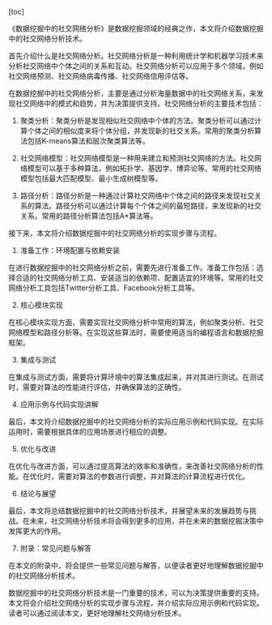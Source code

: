 
[toc]                    
                
                
《数据挖掘中的社交网络分析》是数据挖掘领域的经典之作，本文将介绍数据挖掘中的社交网络分析技术。

首先介绍什么是社交网络分析。社交网络分析是一种利用统计学和机器学习技术来分析社交网络中个体之间的关系和互动。社交网络分析可以应用于多个领域，例如社交网络预测、社交网络病毒传播、社交网络信用评估等。

在数据挖掘中的社交网络分析，主要是通过分析海量数据中的社交网络关系，来发现社交网络中的模式和趋势，并为决策提供支持。社交网络分析的主要技术包括：

1. 聚类分析：聚类分析是发现相似社交网络中个体的方法。聚类分析可以通过计算个体之间的相似度来将个体分组，并发现新的社交关系。常用的聚类分析算法包括K-means算法和层次聚类算法等。

2. 社交网络模型：社交网络模型是一种用来建立和预测社交网络的方法。社交网络模型可以基于多种算法，例如拓扑学、基因学、博弈论等。常用的社交网络模型包括最大匹配模型、最小生成树模型等。

3. 路径分析：路径分析是一种通过计算社交网络中个体之间的路径来发现社交关系的算法。路径分析可以通过计算每个个体之间的最短路径，来发现新的社交关系。常用的路径分析算法包括A*算法等。

接下来，本文将介绍数据挖掘中的社交网络分析的实现步骤与流程。

1. 准备工作：环境配置与依赖安装

在进行数据挖掘中的社交网络分析之前，需要先进行准备工作。准备工作包括：选择合适的社交网络分析工具、安装适当的依赖项、配置适宜的环境等。常用的社交网络分析工具包括Twitter分析工具、Facebook分析工具等。

2. 核心模块实现

在核心模块实现方面，需要实现社交网络分析中常用的算法，例如聚类分析、社交网络模型和路径分析等。在实现这些算法时，需要使用适当的编程语言和数据挖掘框架。

3. 集成与测试

在集成与测试方面，需要将计算环境中的算法集成起来，并对其进行测试。在测试时，需要对算法的性能进行评估，并确保算法的正确性。

4. 应用示例与代码实现讲解

最后，本文将介绍数据挖掘中的社交网络分析的实际应用示例和代码实现。在实际运用时，需要根据具体的应用场景进行相应的调整。

5. 优化与改进

在优化与改进方面，可以通过提高算法的效率和准确性，来改善社交网络分析的性能。在优化时，需要对算法的参数进行调整，并对算法的计算流程进行优化。

6. 结论与展望

最后，本文将总结数据挖掘中的社交网络分析技术，并展望未来的发展趋势与挑战。在未来，社交网络分析技术将会得到更多的应用，并在未来的数据挖掘决策中发挥更大的作用。

7. 附录：常见问题与解答

在本文的附录中，将会提供一些常见问题与解答，以便读者更好地理解数据挖掘中的社交网络分析技术。

数据挖掘中的社交网络分析技术是一门重要的技术，可以为决策提供重要的支持。本文将会介绍社交网络分析的实现步骤与流程，并介绍实际应用示例和代码实现。读者可以通过阅读本文，更好地理解社交网络分析技术。

